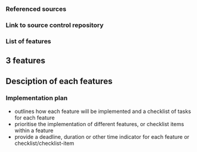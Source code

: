 ### Referenced sources

### Link to source control repository

### List of features
## 3 features
## Desciption of each features

### Implementation plan
 - outlines how each feature will be implemented and a checklist of tasks for each feature
 - prioritise the implementation of different features, or checklist items within a feature
 - provide a deadline, duration or other time indicator for each feature or checklist/checklist-item

 